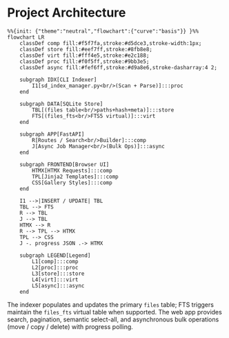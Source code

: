 # Project Architecture

```mermaid
%%{init: {"theme":"neutral","flowchart":{"curve":"basis"}} }%%
flowchart LR
    classDef comp fill:#f5f7fa,stroke:#d5dce3,stroke-width:1px;
    classDef store fill:#eef7ff,stroke:#8fb8e8;
    classDef virt fill:#fff4e5,stroke:#e2c188;
    classDef proc fill:#f0f5ff,stroke:#9bb3e5;
    classDef async fill:#fef6ff,stroke:#d9a8e6,stroke-dasharray:4 2;

    subgraph IDX[CLI Indexer]
        I1[sd_index_manager.py<br/>(Scan + Parse)]:::proc
    end

    subgraph DATA[SQLite Store]
        TBL[(files table<br/>paths+hash+meta)]:::store
        FTS[(files_fts<br/>FTS5 virtual)]:::virt
    end

    subgraph APP[FastAPI]
        R[Routes / Search<br/>Builder]:::comp
        J[Async Job Manager<br/>(Bulk Ops)]:::async
    end

    subgraph FRONTEND[Browser UI]
        HTMX[HTMX Requests]:::comp
        TPL[Jinja2 Templates]:::comp
        CSS[Gallery Styles]:::comp
    end

    I1 -->|INSERT / UPDATE| TBL
    TBL --> FTS
    R --> TBL
    J --> TBL
    HTMX --> R
    R --> TPL --> HTMX
    TPL --> CSS
    J -. progress JSON .-> HTMX

    subgraph LEGEND[Legend]
        L1[comp]:::comp
        L2[proc]:::proc
        L3[store]:::store
        L4[virt]:::virt
        L5[async]:::async
    end
```

The indexer populates and updates the primary `files` table; FTS triggers maintain the `files_fts` virtual table when supported. The web app provides search, pagination, semantic select-all, and asynchronous bulk operations (move / copy / delete) with progress polling.
